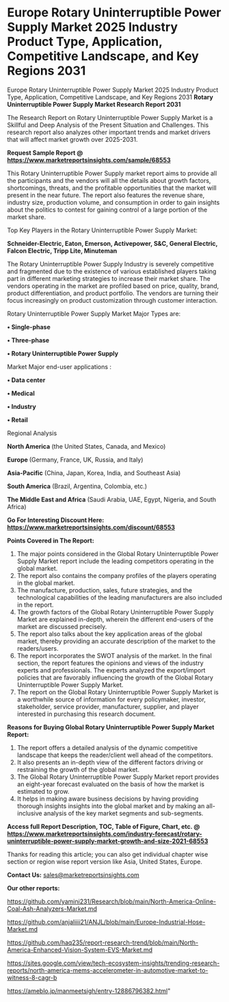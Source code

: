 # Europe Rotary Uninterruptible Power Supply Market 2025 Industry Product Type, Application, Competitive Landscape, and Key Regions 2031
 Europe Rotary Uninterruptible Power Supply Market 2025 Industry Product Type, Application, Competitive Landscape, and Key Regions 2031
<strong>Rotary Uninterruptible Power Supply Market Research Report 2031</strong>

The Research Report on Rotary Uninterruptible Power Supply Market is a Skillful and Deep Analysis of the Present Situation and Challenges. This research report also analyzes other important trends and market drivers that will affect market growth over 2025-2031.

<strong>Request Sample Report @ <a href=https://www.marketreportsinsights.com/sample/68553>https://www.marketreportsinsights.com/sample/68553</a></strong>

This Rotary Uninterruptible Power Supply market report aims to provide all the participants and the vendors will all the details about growth factors, shortcomings, threats, and the profitable opportunities that the market will present in the near future. The report also features the revenue share, industry size, production volume, and consumption in order to gain insights about the politics to contest for gaining control of a large portion of the market share.

Top Key Players in the Rotary Uninterruptible Power Supply Market:

<strong>Schneider-Electric, Eaton, Emerson, Activepower, S&C, General Electric, Falcon Electric, Tripp Lite, Minuteman</strong>

The Rotary Uninterruptible Power Supply Industry is severely competitive and fragmented due to the existence of various established players taking part in different marketing strategies to increase their market share. The vendors operating in the market are profiled based on price, quality, brand, product differentiation, and product portfolio. The vendors are turning their focus increasingly on product customization through customer interaction.

Rotary Uninterruptible Power Supply Market Major Types are:

<strong>• Single-phase

• Three-phase

• Rotary Uninterruptible Power Supply</strong>

Market Major end-user applications :

<strong>• Data center

• Medical

• Industry

• Retail</strong>

Regional Analysis

</u><strong><b>North America</b></strong> (the United States, Canada, and Mexico)

<strong><b>Europe </b></strong>(Germany, France, UK, Russia, and Italy)

<strong><b>Asia-Pacific</b></strong> (China, Japan, Korea, India, and Southeast Asia)

<strong><b>South America</b></strong> (Brazil, Argentina, Colombia, etc.)

<strong><b>The Middle East and Africa</b></strong> (Saudi Arabia, UAE, Egypt, Nigeria, and South Africa)

<strong>Go For Interesting Discount Here: <a href=https://www.marketreportsinsights.com/discount/68553>https://www.marketreportsinsights.com/discount/68553</a></strong>

<strong>Points Covered in The Report:</strong>
<ol>
  <li>The major points considered in the Global Rotary Uninterruptible Power Supply Market report include the leading competitors operating in the global market.</li>
  <li>The report also contains the company profiles of the players operating in the global market.</li>
  <li>The manufacture, production, sales, future strategies, and the technological capabilities of the leading manufacturers are also included in the report.</li>
  <li>The growth factors of the Global Rotary Uninterruptible Power Supply Market are explained in-depth, wherein the different end-users of the market are discussed precisely.</li>
  <li>The report also talks about the key application areas of the global market, thereby providing an accurate description of the market to the readers/users.</li>
  <li>The report incorporates the SWOT analysis of the market. In the final section, the report features the opinions and views of the industry experts and professionals. The experts analyzed the export/import policies that are favorably influencing the growth of the Global Rotary Uninterruptible Power Supply Market.</li>
  <li>The report on the Global Rotary Uninterruptible Power Supply Market is a worthwhile source of information for every policymaker, investor, stakeholder, service provider, manufacturer, supplier, and player interested in purchasing this research document.</li>
</ol>
<strong>Reasons for Buying Global Rotary Uninterruptible Power Supply Market Report:</strong>

<ol>
  <li>The report offers a detailed analysis of the dynamic competitive landscape that keeps the reader/client well ahead of the competitors.</li>
  <li>It also presents an in-depth view of the different factors driving or restraining the growth of the global market.</li>
  <li>The Global Rotary Uninterruptible Power Supply Market report provides an eight-year forecast evaluated on the basis of how the market is estimated to grow.</li>
  <li>It helps in making aware business decisions by having providing thorough insights insights into the global market and by making an all-inclusive analysis of the key market segments and sub-segments.</li>
</ol>
<strong>Access full Report Description, TOC, Table of Figure, Chart, etc. @ <a href=https://www.marketreportsinsights.com/industry-forecast/rotary-uninterruptible-power-supply-market-growth-and-size-2021-68553>https://www.marketreportsinsights.com/industry-forecast/rotary-uninterruptible-power-supply-market-growth-and-size-2021-68553</a></strong>


Thanks for reading this article; you can also get individual chapter wise section or region wise report version like Asia, United States, Europe.

<strong>Contact Us:</strong>
sales@marketreportsinsights.com

<strong>Our other reports:</strong>

<a href=https://github.com/yamini231/Research/blob/main/North-America-Online-Coal-Ash-Analyzers-Market.md>https://github.com/yamini231/Research/blob/main/North-America-Online-Coal-Ash-Analyzers-Market.md</a>

<a href=https://github.com/anjaliiii21/ANJL/blob/main/Europe-Industrial-Hose-Market.md>https://github.com/anjaliiii21/ANJL/blob/main/Europe-Industrial-Hose-Market.md</a>

<a href=https://github.com/haq235/report-research-trend/blob/main/North-America-Enhanced-Vision-System-EVS-Market.md>https://github.com/haq235/report-research-trend/blob/main/North-America-Enhanced-Vision-System-EVS-Market.md</a>

<a href=https://sites.google.com/view/tech-ecosystem-insights/trending-research-reports/north-america-mems-accelerometer-in-automotive-market-to-witness-8-cagr-b>https://sites.google.com/view/tech-ecosystem-insights/trending-research-reports/north-america-mems-accelerometer-in-automotive-market-to-witness-8-cagr-b</a>

<a href=https://ameblo.jp/manmeetsigh/entry-12886796382.html>https://ameblo.jp/manmeetsigh/entry-12886796382.html</a>"
